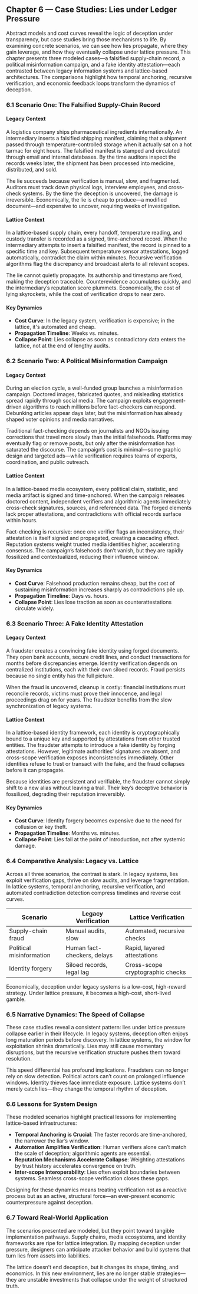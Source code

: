 ## **Chapter 6 — Case Studies: Lies under Ledger Pressure**

Abstract models and cost curves reveal the logic of deception under transparency, but case studies bring those mechanisms to life. By examining concrete scenarios, we can see how lies propagate, where they gain leverage, and how they eventually collapse under lattice pressure. This chapter presents three modeled cases—a falsified supply-chain record, a political misinformation campaign, and a fake identity attestation—each contrasted between legacy information systems and lattice-based architectures. The comparisons highlight how temporal anchoring, recursive verification, and economic feedback loops transform the dynamics of deception.

### **6.1 Scenario One: The Falsified Supply-Chain Record**

#### **Legacy Context**

A logistics company ships pharmaceutical ingredients internationally. An intermediary inserts a falsified shipping manifest, claiming that a shipment passed through temperature-controlled storage when it actually sat on a hot tarmac for eight hours. The falsified manifest is stamped and circulated through email and internal databases. By the time auditors inspect the records weeks later, the shipment has been processed into medicine, distributed, and sold.

The lie succeeds because verification is manual, slow, and fragmented. Auditors must track down physical logs, interview employees, and cross-check systems. By the time the deception is uncovered, the damage is irreversible. Economically, the lie is cheap to produce—a modified document—and expensive to uncover, requiring weeks of investigation.

#### **Lattice Context**

In a lattice-based supply chain, every handoff, temperature reading, and custody transfer is recorded as a signed, time-anchored record. When the intermediary attempts to insert a falsified manifest, the record is pinned to a specific time and key. Subsequent temperature sensor attestations, logged automatically, contradict the claim within minutes. Recursive verification algorithms flag the discrepancy and broadcast alerts to all relevant scopes.

The lie cannot quietly propagate. Its authorship and timestamp are fixed, making the deception traceable. Counterevidence accumulates quickly, and the intermediary’s reputation score plummets. Economically, the cost of lying skyrockets, while the cost of verification drops to near zero.

#### **Key Dynamics**

* **Cost Curve**: In the legacy system, verification is expensive; in the lattice, it's automated and cheap.
* **Propagation Timeline**: Weeks vs. minutes.
* **Collapse Point**: Lies collapse as soon as contradictory data enters the lattice, not at the end of lengthy audits.

### **6.2 Scenario Two: A Political Misinformation Campaign**

#### **Legacy Context**

During an election cycle, a well-funded group launches a misinformation campaign. Doctored images, fabricated quotes, and misleading statistics spread rapidly through social media. The campaign exploits engagement-driven algorithms to reach millions before fact-checkers can respond. Debunking articles appear days later, but the misinformation has already shaped voter opinions and media narratives.

Traditional fact-checking depends on journalists and NGOs issuing corrections that travel more slowly than the initial falsehoods. Platforms may eventually flag or remove posts, but only after the misinformation has saturated the discourse. The campaign’s cost is minimal—some graphic design and targeted ads—while verification requires teams of experts, coordination, and public outreach.

#### **Lattice Context**

In a lattice-based media ecosystem, every political claim, statistic, and media artifact is signed and time-anchored. When the campaign releases doctored content, independent verifiers and algorithmic agents immediately cross-check signatures, sources, and referenced data. The forged elements lack proper attestations, and contradictions with official records surface within hours.

Fact-checking is recursive: once one verifier flags an inconsistency, their attestation is itself signed and propagated, creating a cascading effect. Reputation systems weight trusted media identities higher, accelerating consensus. The campaign’s falsehoods don’t vanish, but they are rapidly fossilized and contextualized, reducing their influence window.

#### **Key Dynamics**

* **Cost Curve**: Falsehood production remains cheap, but the cost of sustaining misinformation increases sharply as contradictions pile up.
* **Propagation Timeline**: Days vs. hours.
* **Collapse Point**: Lies lose traction as soon as counterattestations circulate widely.

### **6.3 Scenario Three: A Fake Identity Attestation**

#### **Legacy Context**

A fraudster creates a convincing fake identity using forged documents. They open bank accounts, secure credit lines, and conduct transactions for months before discrepancies emerge. Identity verification depends on centralized institutions, each with their own siloed records. Fraud persists because no single entity has the full picture.

When the fraud is uncovered, cleanup is costly: financial institutions must reconcile records, victims must prove their innocence, and legal proceedings drag on for years. The fraudster benefits from the slow synchronization of legacy systems.

#### **Lattice Context**

In a lattice-based identity framework, each identity is cryptographically bound to a unique key and supported by attestations from other trusted entities. The fraudster attempts to introduce a fake identity by forging attestations. However, legitimate authorities’ signatures are absent, and cross-scope verification exposes inconsistencies immediately. Other identities refuse to trust or transact with the fake, and the fraud collapses before it can propagate.

Because identities are persistent and verifiable, the fraudster cannot simply shift to a new alias without leaving a trail. Their key’s deceptive behavior is fossilized, degrading their reputation irreversibly.

#### **Key Dynamics**

* **Cost Curve**: Identity forgery becomes expensive due to the need for collusion or key theft.
* **Propagation Timeline**: Months vs. minutes.
* **Collapse Point**: Lies fail at the point of introduction, not after systemic damage.

### **6.4 Comparative Analysis: Legacy vs. Lattice**

Across all three scenarios, the contrast is stark. In legacy systems, lies exploit verification gaps, thrive on slow audits, and leverage fragmentation. In lattice systems, temporal anchoring, recursive verification, and automated contradiction detection compress timelines and reverse cost curves.

| Scenario                 | Legacy Verification         | Lattice Verification             |
| ------------------------ | --------------------------- | -------------------------------- |
| Supply-chain fraud       | Manual audits, slow         | Automated, recursive checks      |
| Political misinformation | Human fact-checkers, delays | Rapid, layered attestations      |
| Identity forgery         | Siloed records, legal lag   | Cross-scope cryptographic checks |

Economically, deception under legacy systems is a low-cost, high-reward strategy. Under lattice pressure, it becomes a high-cost, short-lived gamble.

### **6.5 Narrative Dynamics: The Speed of Collapse**

These case studies reveal a consistent pattern: lies under lattice pressure collapse earlier in their lifecycle. In legacy systems, deception often enjoys long maturation periods before discovery. In lattice systems, the window for exploitation shrinks dramatically. Lies may still cause momentary disruptions, but the recursive verification structure pushes them toward resolution.

This speed differential has profound implications. Fraudsters can no longer rely on slow detection. Political actors can’t count on prolonged influence windows. Identity thieves face immediate exposure. Lattice systems don’t merely catch lies—they change the temporal rhythm of deception.

### **6.6 Lessons for System Design**

These modeled scenarios highlight practical lessons for implementing lattice-based infrastructures:

* **Temporal Anchoring is Crucial**: The faster records are time-anchored, the narrower the liar’s window.
* **Automation Amplifies Verification**: Human verifiers alone can’t match the scale of deception; algorithmic agents are essential.
* **Reputation Mechanisms Accelerate Collapse**: Weighting attestations by trust history accelerates convergence on truth.
* **Inter-scope Interoperability**: Lies often exploit boundaries between systems. Seamless cross-scope verification closes these gaps.

Designing for these dynamics means treating verification not as a reactive process but as an active, structural force—an ever-present economic counterpressure against deception.

### **6.7 Toward Real-World Application**

The scenarios presented are modeled, but they point toward tangible implementation pathways. Supply chains, media ecosystems, and identity frameworks are ripe for lattice integration. By mapping deception under pressure, designers can anticipate attacker behavior and build systems that turn lies from assets into liabilities.

The lattice doesn’t end deception, but it changes its shape, timing, and economics. In this new environment, lies are no longer stable strategies—they are unstable investments that collapse under the weight of structured truth.
